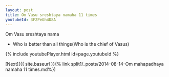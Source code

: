 ```yaml
---
layout: post
title: Om Vasu sreshtaya namaha 11 times
youtubeId: 3FZPeGh4D8A
---
```

 
 
Om Vasu sreshtaya nama 
 
 -  Who is better than all things(Who is the chief of Vasus) 
 
  
 
  
 
 
 
 
 
 


{% include youtubePlayer.html id=page.youtubeId %}
 
[Next]({{ site.baseurl }}{% link  split1/_posts/2014-08-14-Om mahapadhaya namaha 11 times.md%})
 
